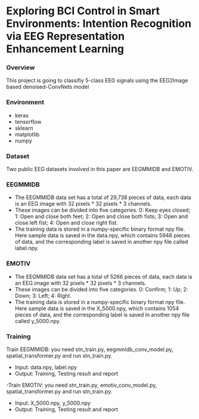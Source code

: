 # Exploring BCI Control in Smart Environments: Intention Recognition via EEG Representation Enhancement Learning


### Overview
This project is going to classifiy 5-class EEG signals using  the EEG2Image based denoised-ConvNets model

### Environment
- keras
- tensorflow
- sklearn
- matplotlib
- numpy

### Dataset

Two public EEG datasets involved in this paper are EEGMMIDB and EMOTIV. 

### EEGMMIDB
  - The EEGMMIDB data set has a total of 29,738 pieces of data, each data is an EEG image with 32 pixels * 32 pixels * 3 channels.
  - These images can be divided into five categories. 0: Keep eyes closed; 1: Open and close both feet; 2: Open and close both fists; 3: Open and close left fist; 4: Open and close right fist.
  - The training data is stored in a numpy-specific binary format npy file. Here sample data is saved in the data.npy, which contains 5948 pieces of data, and the corresponding label is saved in another npy file called label.npy. 

 ### EMOTIV
  - The EEGMMIDB data set has a total of 5266 pieces of data, each data is an EEG image with 32 pixels * 32 pixels * 3 channels.
  - These images can be divided into five categories. 0: Confirm; 1: Up; 2: Down; 3: Left; 4: Right.
  - The training data is stored in a numpy-specific binary format npy file. Here sample data is saved in the X_5000.npy, which contains 1054 pieces of data, and the corresponding label is saved in another npy file called y_5000.npy.

### Training 
Train EEGMMIDB: you need stn_train.py, eegmmidb_conv_model.py, spatial_transformer.py and run stn_train.py.
- Input: data.npy, label.npy
- Output: Training, Testing result and report

-Train EMOTIV: you need stn_train.py, emotiv_conv_model.py,  spatial_transformer.py and run stn_train.py.
- Input: X_5000.npy, y_5000.npy
- Output: Training, Testing result and report

[//]: # (These are reference links used in the body of this note and get stripped out when the markdown processor does its job. There is no need to format nicely because it shouldn't be seen. Thanks SO - http://stackoverflow.com/questions/4823468/store-comments-in-markdown-syntax)


   [dill]: <https://github.com/joemccann/dillinger>
   [git-repo-url]: <https://github.com/joemccann/dillinger.git>
   [john gruber]: <http://daringfireball.net>
   [df1]: <http://daringfireball.net/projects/markdown/>
   [markdown-it]: <https://github.com/markdown-it/markdown-it>
   [Ace Editor]: <http://ace.ajax.org>
   [node.js]: <http://nodejs.org>
   [Twitter Bootstrap]: <http://twitter.github.com/bootstrap/>
   [jQuery]: <http://jquery.com>
   [@tjholowaychuk]: <http://twitter.com/tjholowaychuk>
   [express]: <http://expressjs.com>
   [AngularJS]: <http://angularjs.org>
   [Gulp]: <http://gulpjs.com>

   [PlDb]: <https://github.com/joemccann/dillinger/tree/master/plugins/dropbox/README.md>
   [PlGh]: <https://github.com/joemccann/dillinger/tree/master/plugins/github/README.md>
   [PlGd]: <https://github.com/joemccann/dillinger/tree/master/plugins/googledrive/README.md>
   [PlOd]: <https://github.com/joemccann/dillinger/tree/master/plugins/onedrive/README.md>
   [PlMe]: <https://github.com/joemccann/dillinger/tree/master/plugins/medium/README.md>
   [PlGa]: <https://github.com/RahulHP/dillinger/blob/master/plugins/googleanalytics/README.md>
